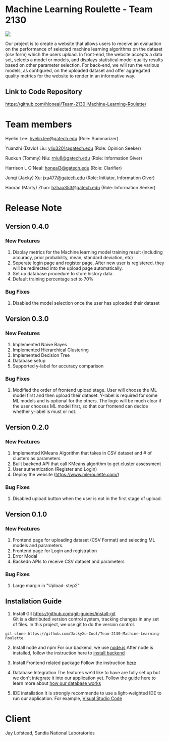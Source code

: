 # Machine Learning Roulette - Team 2130
![](https://github.com/JackyXu-Cool/Team-2130-Machine-Learning-Roulette/actions/workflows/node.js.yml/badge.svg)


Our project is to create a website that allows users to receive an evaluation on the performance of selected machine learning algorithms on the dataset (csv form) which the users upload. In front-end, the website accepts a data set, selects a model or models, and displays statistical model quality results based on other parameter selection. For back-end, we will run the various models, as configured, on the uploaded dataset and offer aggregated quality metrics for the website to render in an informative way.

## Link to Code Repository
https://github.com/hloneal/Team-2130-Machine-Learning-Roulette/

# Team members
Hyelin Lee: hyelin.lee@gatech.edu (Role: Summarizer)

Yuanzhi (David) Liu: yliu3201@gatech.edu (Role: Opinion Seeker)

Ruokun (Tommy) Niu: rniu8@gatech.edu (Role: Information Giver)

Harrison L O'Neal: honeal3@gatech.edu (Role: Clarifier)

Junqi (Jacky) Xu: jxu477@gatech.edu (Role: Initiator, Information Giver)

Haoran (Marty) Zhao: hzhao353@gatech.edu (Role: Information Seeker)

# Release Note

## Version 0.4.0
### New Features
1. Display metrics for the Machine learning model training result (including accuracy, prior probability, mean, standard deviation, etc)
2. Seperate login page and register page. After new user is registered, they will be redirected into the upload page automatically.
3. Set up database procedure to store history data
4. Default training percentage set to 70%
### Bug Fixes
1. Disabled the model selection once the user has uploaded their dataset


## Version 0.3.0
### New Features
1. Implemented Naive Bayes
2. Implemented Hierarchical Clustering
3. Implemented Decision Tree
4. Database setup
5. Supported y-label for accuracy comparison
### Bug Fixes
1. Modified the order of frontend upload stage. User will choose the ML model first and then upload their dataset. Y-label is required for some ML models and is optional for the others. The logic will be much clear if the user chooses ML model first, so that our frontend can decide whether y-label is must or not.


## Version 0.2.0
### New Features
1. Implemented KMeans Algorithm that takes in CSV dataset and # of clusters as parameters
2. Built backend API that call KMeans algorithm to get cluster assessment
3. User authentication (Register and Login)
4. Deploy the website (https://www.mleroulette.com/)
### Bug Fixes
1. Disabled upload button when the user is not in the first stage of upload.


## Version 0.1.0
### New Features
1. Frontend page for uploading dataset (CSV Format) and selecting ML models and parameters.
2. Frontend page for Login and registration
3. Error Modal
4. Backedn APIs to receive CSV dataset and parameters
### Bug Fixes
1. Large margin in "Upload: step2"

## Installation Guide
1. Install Git https://github.com/git-guides/install-git <br />
Git is a distributed version control system, tracking changes in any set of files. In this project, we use git to do the version control.
```
git clone https://github.com/JackyXu-Cool/Team-2130-Machine-Learning-Roulette
```
2. Install node and npm
For our backend, we use [node.js](https://nodejs.org/en/download/) <nr />
After node is installed, follow the instruction here to [install backend](https://github.com/JackyXu-Cool/Team-2130-Machine-Learning-Roulette/tree/master/mlr_backend)

3. Install Frontend related package
Follow the instruction [here](https://github.com/JackyXu-Cool/Team-2130-Machine-Learning-Roulette/tree/master/mlr_frontend)

4. Database Integration
The features we'd like to have are fully set up but we don't integrate it into our application yet. Follow the guide here to learn more about [how our database works](https://github.com/JackyXu-Cool/Team-2130-Machine-Learning-Roulette/tree/master/mlr_database)

5. IDE installation
It is strongly recommende to use a light-weighted IDE to run our application. For example, [Visual Studio Code](https://code.visualstudio.com/Download)


# Client
Jay Lofstead, Sandia National Laboratories
